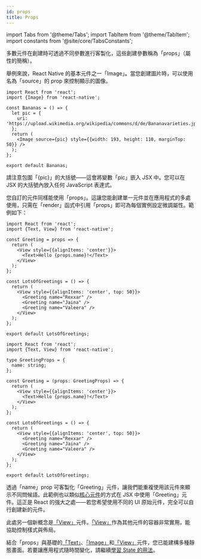 ```yaml
---
id: props
title: Props
---
```


import Tabs from '@theme/Tabs'; import TabItem from '@theme/TabItem'; import constants from '@site/core/TabsConstants';

多數元件在創建時可透過不同參數進行客製化，這些創建參數稱為「props」（屬性的簡稱）。

舉例來說，React Native 的基本元件之一「Image」。當您創建圖片時，可以使用名為「source」的 prop 來控制顯示的圖像。

```SnackPlayer name=Props
import React from 'react';
import {Image} from 'react-native';

const Bananas = () => {
  let pic = {
    uri: 'https://upload.wikimedia.org/wikipedia/commons/d/de/Bananavarieties.jpg',
  };
  return (
    <Image source={pic} style={{width: 193, height: 110, marginTop: 50}} />
  );
};

export default Bananas;
```

請注意包圍「{pic}」的大括號——這會將變數「pic」嵌入 JSX 中。您可以在 JSX 的大括號內放入任何 JavaScript 表達式。

您自訂的元件同樣能使用「props」。這讓您能創建單一元件並在應用程式的多處使用，只需在「render」函式中引用「props」即可為每個實例設定微調屬性。範例如下：

<Tabs groupId="language" queryString defaultValue={constants.defaultSnackLanguage} values={constants.snackLanguages}>
<TabItem value="javascript">

```SnackPlayer name=Props&ext=js
import React from 'react';
import {Text, View} from 'react-native';

const Greeting = props => {
  return (
    <View style={{alignItems: 'center'}}>
      <Text>Hello {props.name}!</Text>
    </View>
  );
};

const LotsOfGreetings = () => {
  return (
    <View style={{alignItems: 'center', top: 50}}>
      <Greeting name="Rexxar" />
      <Greeting name="Jaina" />
      <Greeting name="Valeera" />
    </View>
  );
};

export default LotsOfGreetings;
```

</TabItem>
<TabItem value="typescript">

```SnackPlayer name=Props&ext=tsx
import React from 'react';
import {Text, View} from 'react-native';

type GreetingProps = {
  name: string;
};

const Greeting = (props: GreetingProps) => {
  return (
    <View style={{alignItems: 'center'}}>
      <Text>Hello {props.name}!</Text>
    </View>
  );
};

const LotsOfGreetings = () => {
  return (
    <View style={{alignItems: 'center', top: 50}}>
      <Greeting name="Rexxar" />
      <Greeting name="Jaina" />
      <Greeting name="Valeera" />
    </View>
  );
};

export default LotsOfGreetings;
```

</TabItem>
</Tabs>

透過「name」prop 可客製化「Greeting」元件，讓我們能重複使用該元件來顯示不同問候語。此範例也以類似[核心元件](intro-react-native-components)的方式在 JSX 中使用「Greeting」元件。這正是 React 的強大之處——若您希望使用不同的 UI 原始元件，完全可以自行創建新的元件。

此處另一個新概念是[「View」](view.md)元件。[「View」](view.md)作為其他元件的容器非常實用，能協助控制樣式與佈局。

結合「props」與基礎的[「Text」](text.md)、[「Image」](image.md)和[「View」](view.md)元件，您已能建構多種靜態畫面。若要讓應用程式隨時間變化，請繼續[學習 State 的用法](state.md)。